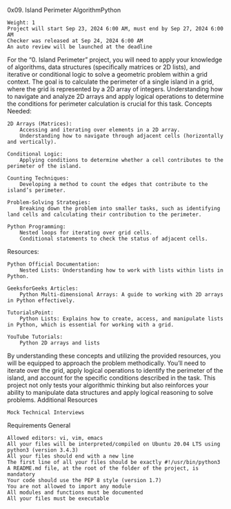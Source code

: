  0x09. Island Perimeter
AlgorithmPython

    Weight: 1
    Project will start Sep 23, 2024 6:00 AM, must end by Sep 27, 2024 6:00 AM
    Checker was released at Sep 24, 2024 6:00 AM
    An auto review will be launched at the deadline

For the “0. Island Perimeter” project, you will need to apply your knowledge of algorithms, data structures (specifically matrices or 2D lists), and iterative or conditional logic to solve a geometric problem within a grid context. The goal is to calculate the perimeter of a single island in a grid, where the grid is represented by a 2D array of integers. Understanding how to navigate and analyze 2D arrays and apply logical operations to determine the conditions for perimeter calculation is crucial for this task.
Concepts Needed:

    2D Arrays (Matrices):
        Accessing and iterating over elements in a 2D array.
        Understanding how to navigate through adjacent cells (horizontally and vertically).

    Conditional Logic:
        Applying conditions to determine whether a cell contributes to the perimeter of the island.

    Counting Techniques:
        Developing a method to count the edges that contribute to the island’s perimeter.

    Problem-Solving Strategies:
        Breaking down the problem into smaller tasks, such as identifying land cells and calculating their contribution to the perimeter.

    Python Programming:
        Nested loops for iterating over grid cells.
        Conditional statements to check the status of adjacent cells.

Resources:

    Python Official Documentation:
        Nested Lists: Understanding how to work with lists within lists in Python.

    GeeksforGeeks Articles:
        Python Multi-dimensional Arrays: A guide to working with 2D arrays in Python effectively.

    TutorialsPoint:
        Python Lists: Explains how to create, access, and manipulate lists in Python, which is essential for working with a grid.

    YouTube Tutorials:
        Python 2D arrays and lists

By understanding these concepts and utilizing the provided resources, you will be equipped to approach the problem methodically. You’ll need to iterate over the grid, apply logical operations to identify the perimeter of the island, and account for the specific conditions described in the task. This project not only tests your algorithmic thinking but also reinforces your ability to manipulate data structures and apply logical reasoning to solve problems.
Additional Resources

    Mock Technical Interviews

Requirements
General

    Allowed editors: vi, vim, emacs
    All your files will be interpreted/compiled on Ubuntu 20.04 LTS using python3 (version 3.4.3)
    All your files should end with a new line
    The first line of all your files should be exactly #!/usr/bin/python3
    A README.md file, at the root of the folder of the project, is mandatory
    Your code should use the PEP 8 style (version 1.7)
    You are not allowed to import any module
    All modules and functions must be documented
    All your files must be executable


